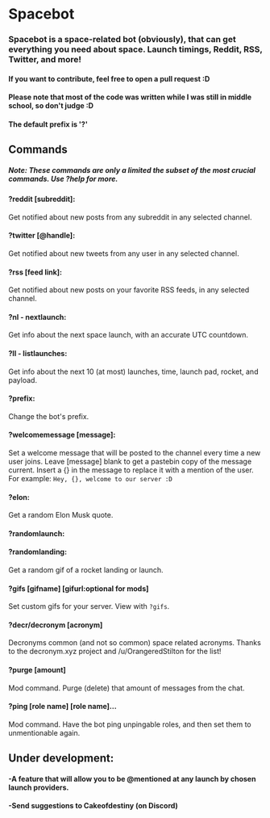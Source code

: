 # Spacebot

### Spacebot is a space-related bot (obviously), that can get everything you need about space. Launch timings, Reddit, RSS, Twitter, and more!

#### If you want to contribute, feel free to open a pull request :D

#### Please note that most of the code was written while I was still in middle school, so don't judge :D

#### The default prefix is '?'

## Commands 
##### Note: These commands are only a limited the subset of the most crucial commands. Use ?help for more.

#### ?reddit [subreddit]:
Get notified about new posts from any subreddit in any selected channel.

#### ?twitter [@handle]:
Get notified about new tweets from any user in any selected channel.

#### ?rss [feed link]:
Get notified about new posts on your favorite RSS feeds, in any selected channel.

#### ?nl - nextlaunch:
Get info about the next space launch, with an accurate UTC countdown.

#### ?ll - listlaunches:
Get info about the next 10 (at most) launches, time, launch pad, rocket, and payload.

#### ?prefix:
Change the bot's prefix.

#### ?welcomemessage [message]:
Set a welcome message that will be posted to the channel every time a new user joins.
Leave [message] blank to get a pastebin copy of the message current.
Insert a {} in the message to replace it with a mention of the user.
For example: `Hey, {}, welcome to our server :D`

#### ?elon:
Get a random Elon Musk quote.

#### ?randomlaunch:
#### ?randomlanding:
Get a random gif of a rocket landing or launch.

#### ?gifs [gifname] [gifurl:optional for mods]
Set custom gifs for your server. View with `?gifs`.

#### ?decr/decronym [acronym]
Decronyms common (and not so common) space related acronyms.
Thanks to the decronym.xyz project and /u/OrangeredStilton for the list!

#### ?purge [amount]
Mod command. Purge (delete) that amount of messages from the chat.

#### ?ping [role name] [role name]...
Mod command. Have the bot ping unpingable roles, and then set them to unmentionable again.



## Under development:


#### -A feature that will allow you to be @mentioned at any launch by chosen launch providers.

#### -Send suggestions to Cakeofdestiny (on Discord)

